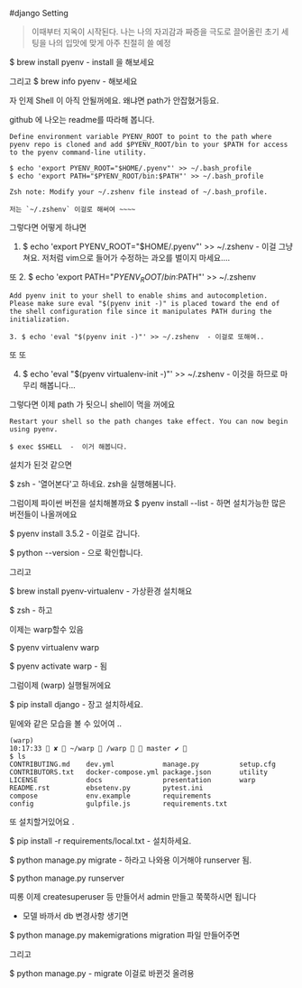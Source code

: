 #django Setting

>이때부터 지옥이 시작된다. 나는 나의 자괴감과 짜증을 극도로 끌어올린 초기 세팅을 나의 입맛에 맞게 
아주 친절히 쓸 예정

$ brew install pyenv -  install 을 해보세요

그리고
$ brew info pyenv - 해보세요

자 인제 Shell 이 아직 안될꺼에요. 왜냐면 path가 안잡혔거등요.

github 에 나오는 readme를 따라해 봅니다.
```text
Define environment variable PYENV_ROOT to point to the path where pyenv repo is cloned and add $PYENV_ROOT/bin to your $PATH for access to the pyenv command-line utility.

$ echo 'export PYENV_ROOT="$HOME/.pyenv"' >> ~/.bash_profile
$ echo 'export PATH="$PYENV_ROOT/bin:$PATH"' >> ~/.bash_profile

Zsh note: Modify your ~/.zshenv file instead of ~/.bash_profile.

저는 `~/.zshenv` 이걸로 해써여 ~~~~
```
그렇다면 어떻게 하냐면

1. $ echo 'export PYENV_ROOT="$HOME/.pyenv"' >> ~/.zshenv - 이걸 그냥 쳐요.
저처럼 vim으로 들어가 수정하는 과오를 벌이지 마세요....

또 
2. $ echo 'export PATH="$PYENV_ROOT/bin:$PATH"' >> ~/.zshenv

```text
Add pyenv init to your shell to enable shims and autocompletion. Please make sure eval "$(pyenv init -)" is placed toward the end of the shell configuration file since it manipulates PATH during the initialization.

3. $ echo 'eval "$(pyenv init -)"' >> ~/.zshenv  - 이걸로 또해여.. 
```
또 또 

4. $ echo 'eval "$(pyenv virtualenv-init -)"' >> ~/.zshenv - 이것을 하므로 마무리 해봅니다...

그렇다면 이제 path 가 됫으니 shell이 먹을 꺼에요 

```text
Restart your shell so the path changes take effect. You can now begin using pyenv.

$ exec $SHELL  -  이거 해봅니다.
```


설치가 된것 같으면 

$ zsh - '열어본다'고 하네요. zsh을 실행해봄니다.

그럼이제 파이썬 버전을 설치해볼까요 
$ pyenv install --list - 하면 설치가능한 많은 버전들이 나올꺼에요

$ pyenv install 3.5.2 - 이걸로 갑니다.

$ python --version - 으로 확인합니다.

그리고 

$ brew install pyenv-virtualenv - 가상환경 설치해요

$ zsh - 하고

이제는 warp할수 있음

$ pyenv virtualenv warp 

$ pyenv activate warp - 됨

그럼이제 (warp) 실행될꺼에요

$ pip install django - 장고 설치하세요.

밑에와 같은 모습을 볼 수 있어여 ..

```text
(warp) 
10:17:33  ✘  ~/warp  /warp   master ✔ 
$ ls 
CONTRIBUTING.md    dev.yml            manage.py          setup.cfg
CONTRIBUTORS.txt   docker-compose.yml package.json       utility
LICENSE            docs               presentation       warp
README.rst         ebsetenv.py        pytest.ini
compose            env.example        requirements
config             gulpfile.js        requirements.txt
```

또 설치할거있어요 .

$ pip install -r requirements/local.txt - 설치하세요.

$ python manage.py migrate - 하라고 나와용 이거해야 runserver 됨.

$ python manage.py runserver 

띠롱 이제 createsuperuser 등 만들어서 admin 만들고 쭉쭉하시면 됩니다

* 모델 바까서 db 변경사항 생기면

$ python manage.py makemigrations
migration 파일 만들어주면 

그리고 

$ python manage.py - migrate 이걸로 바뀐것 올려용


